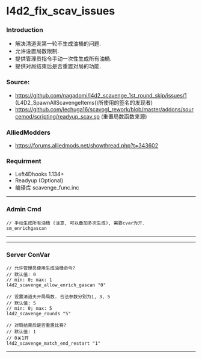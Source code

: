 # l4d2_fix_scav_issues

### Introduction
- 解决清道夫第一轮不生成油桶的问题.
- 允许设置局数限制.
- 提供管理员指令手动一次性生成所有油桶.
- 提供对局结束后是否重置对局的功能.

### Source: 
- https://github.com/nagadomi/l4d2_scavenge_1st_round_skip/issues/1 (L4D2_SpawnAllScavengeItems()所使用的签名的发现者)
- https://github.com/lechuga16/scavogl_rework/blob/master/addons/sourcemod/scripting/readyup_scav.sp (重置局数函数来源)

### AlliedModders
- https://forums.alliedmods.net/showthread.php?t=343602

### Requirment
- Left4Dhooks 1.134+
- Readyup (Optional)
- 编译库 scavenge_func.inc

<hr>

### Admin Cmd
```
// 手动生成所有油桶 (注意, 可以叠加多次生成), 需要cvar为开.
sm_enrichgascan

```
<hr>

<hr>

### Server ConVar
```
// 允许管理员使用生成油桶命令?
// 默认值: 0
// min: 0; max: 1
l4d2_scavenge_allow_enrich_gascan "0"

// 设置清道夫开局局数. 合法参数分别为1, 3, 5
// 默认值: 5
// min: 0; max: 5
l4d2_scavenge_rounds "5"

// 对局结束后是否重置比赛?
// 默认值: 1
// 0关1开
l4d2_scavenge_match_end_restart "1"
```
<hr>
